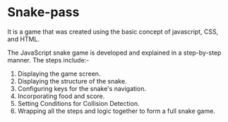 # Snake-pass
It is a game that was created using the basic concept of javascript, CSS, and HTML.

The JavaScript snake game is developed and explained in a step-by-step manner. The steps include:-

1. Displaying the game screen.
2. Displaying the structure of the snake.
3. Configuring keys for the snake's navigation.
4. Incorporating food and score.
5. Setting Conditions for Collision Detection.
6. Wrapping all the steps and logic together to form a full snake game.
